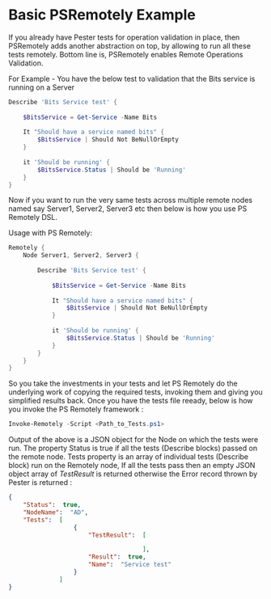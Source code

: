 # Basic PSRemotely Example

If you already have Pester tests for operation validation in place, then PSRemotely adds another abstraction on top, by allowing to run all these tests remotely.
Bottom line is, PSRemotely enables Remote Operations Validation.


For Example - You have the below test to validation that the Bits service is running on a Server

```powershell
Describe 'Bits Service test' {
    
    $BitsService = Get-Service -Name Bits
    
    It "Should have a service named bits" {
        $BitsService | Should Not BeNullOrEmpty
    }
    
    it 'Should be running' {
        $BitsService.Status | Should be 'Running'
    }
}
```

Now if you want to run the very same tests across multiple remote nodes named say Server1, Server2, Server3 etc then below is how you use PS Remotely DSL.

Usage with PS Remotely:

```powershell
Remotely {
	Node Server1, Server2, Server3 {
		
        Describe 'Bits Service test' {
			
            $BitsService = Get-Service -Name Bits
            
            It "Should have a service named bits" {
                $BitsService | Should Not BeNullOrEmpty
            }
            
            it 'Should be running' {
                $BitsService.Status | Should be 'Running'
            }
		}		
	}
}

```
So you take the investments in your tests and let PS Remotely do the underlying work of copying the required tests, invoking them and giving you simplified results back.
Once you have the tests file reeady, below is how you invoke the PS Remotely framework : 

```powershell
Invoke-Remotely -Script <Path_to_Tests.ps1>
```

Output of the above is a JSON object for the Node on which the tests were run. The property Status is true if all the tests (Describe blocks) passed on the remote node.
Tests property is an array of individual tests (Describe block) run on the Remotely node, If all the tests pass then an empty JSON object array of *TestResult* is returned 
otherwise the Error record thrown by Pester is returned :

```json
{
    "Status":  true,
    "NodeName":  "AD",
    "Tests":  [
                  {
                      "TestResult":  [

                                     ],
                      "Result":  true,
                      "Name":  "Service test"
                  }
              ]
}
```
